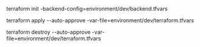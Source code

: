 terraform init -backend-config=environment/dev/backend.tfvars

terraform apply --auto-approve -var-file=environment/dev/terraform.tfvars

terraform destroy --auto-approve -var-file=environment/dev/terraform.tfvars